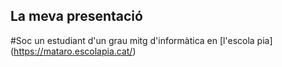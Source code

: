 ## La meva presentació

#Soc un estudiant d'un grau mitg d'informàtica en [l'escola pia] (https://mataro.escolapia.cat/)
